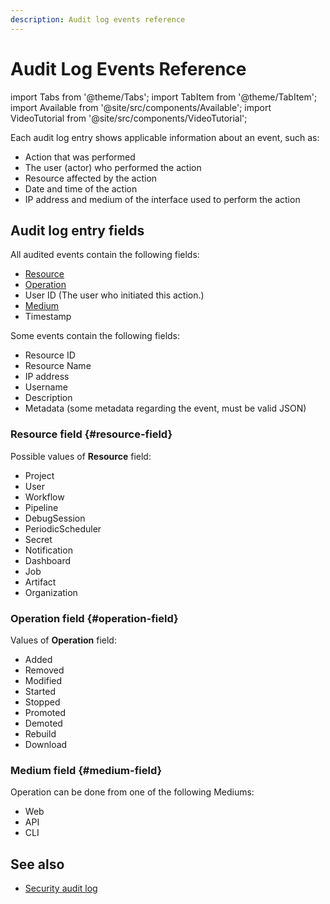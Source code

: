 ```yaml
---
description: Audit log events reference
---
```


# Audit Log Events Reference

import Tabs from '@theme/Tabs';
import TabItem from '@theme/TabItem';
import Available from '@site/src/components/Available';
import VideoTutorial from '@site/src/components/VideoTutorial';

Each audit log entry shows applicable information about an event, such as:

- Action that was performed
- The user (actor) who performed the action
- Resource affected by the action
- Date and time of the action
- IP address and medium of the interface used to perform the action

## Audit log entry fields

All audited events contain the following fields:

- [Resource](#resource-field)
- [Operation](#operation-field)
- User ID (The user who initiated this action.)
- [Medium](#medium-field)
- Timestamp

Some events contain the following fields:

- Resource ID
- Resource Name
- IP address
- Username
- Description
- Metadata (some metadata regarding the event, must be valid JSON)

### Resource field {#resource-field}

Possible values of **Resource** field:

- Project
- User
- Workflow
- Pipeline
- DebugSession
- PeriodicScheduler
- Secret
- Notification
- Dashboard
- Job
- Artifact
- Organization

### Operation field {#operation-field}

Values of **Operation** field:

- Added
- Removed
- Modified
- Started
- Stopped
- Promoted
- Demoted
- Rebuild
- Download

### Medium field {#medium-field}

Operation can be done from one of the following Mediums:

- Web
- API
- CLI

## See also

- [Security audit log](../using-semaphore/organizations#audit-log)
